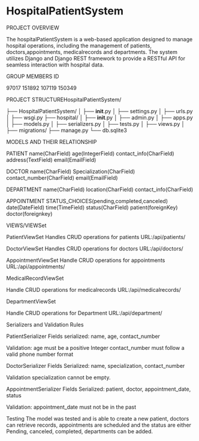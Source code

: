 # HospitalPatientSystem
PROJECT OVERVIEW

The hospitalPatientSystem is a web-based application designed to manage hospital operations, including the management of patients, doctors,appointments, medicalrecords and departments. The system utilizes Django and Django REST framework to provide a RESTful API for seamless interaction with hospital data.

GROUP MEMBERS ID

97017
151892
107119
150349

PROJECT STRUCTUREHospitalPatientSystem/

├── HospitalPatientSystem/
│   ├── __init__.py
│   ├── settings.py
│   ├── urls.py
│   ├── wsgi.py
├── hospital/
│   ├── __init__.py
│   ├── admin.py
│   ├── apps.py
│   ├── models.py
│   ├── serializers.py
│   ├── tests.py
│   ├── views.py
│   ├── migrations/
├── manage.py
└── db.sqlite3

MODELS AND THEIR RELATIONSHIP

 PATIENT
name(CharField)
age(IntegerField)
contact_info(CharField)
address(TextField)
email(EmailField)

DOCTOR
name(CharField)
Specialization(CharField)
contact_number(CharField)
email(EmailField)

DEPARTMENT
name(CharField)
location(CharField)
contact_info(CharField)

APPOINTMENT
STATUS_CHOICES(pending,completed,canceled)
date(DateField)
time(TimeField)
status(CharField)
patient(foreignKey)
doctor(foreignkey)

VIEWS/VIEWSet

PatientViewSet
Handles CRUD operations for patients
URL:/api/patients/

DoctorViewSet
Handles CRUD operations for doctors
URL:/api/doctors/

AppointmentViewSet
Handle CRUD operations for appointments
URL:/api/appointments/

MedicalRecordViewSet

Handle CRUD operations for medicalrecords
URL:/api/medicalrecords/

DepartmentViewSet

Handle CRUD operations for Department
URL:/api/department/


Serializers and Validation Rules

PatientSerializer
Fields serialized: name, age, contact_number

Validation:
age must be a positive Integer
contact_number must follow a valid phone number format

DoctorSerializer
Fields Serialized: name, specialization, contact_number

Validation
specialization cannot be empty.

AppointmentSerializer
Fields Serialized: patient, doctor, appointment_date, status

Validation:
appointment_date must not be in the past

Testing
The model was tested and is able to create a new patient, doctors can retrieve records, appointments are scheduled and the status are either Pending, canceled, completed, departments can be added.







